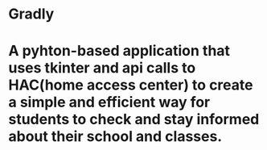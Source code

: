 # Gradly
# A pyhton-based application that uses tkinter and api calls to HAC(home access center) to create a simple and efficient way for students to check and stay informed about their school and classes.
